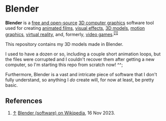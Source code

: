 # Blender

**Blender** is a [free and open-source](https://en.wikipedia.org/wiki/Free_and_open-source_software) [3D computer graphics](https://en.wikipedia.org/wiki/3D_computer_graphics) software tool used for creating [animated films](https://en.wikipedia.org/wiki/Animation), [visual effects](https://en.wikipedia.org/wiki/Visual_effects), [3D models](https://en.wikipedia.org/wiki/3D_modeling), [motion graphics](https://en.wikipedia.org/wiki/Motion_graphics), [virtual reality](https://en.wikipedia.org/wiki/Virtual_reality), and, formerly, [video games](https://en.wikipedia.org/wiki/Video_game).<sup id="footnote-1-backlink-1">[[1]](#footnote-1)</sup>

This repository contains my 3D models made in Blender.

I used to have a dozen or so, including a couple short animation loops, but the files were corrupted and I couldn't recover them after getting a new computer, so I'm starting this repo from scratch now! ^^;

Furthermore, Blender is a vast and intricate piece of software that I don't fully understand, so anything I *do* create will, for now at least, be pretty basic.

## References
1. [↑](#footnote-1-backlink-1) <a id="footnote-1">[Blender (software) on Wikipedia](https://en.wikipedia.org/wiki/Blender_(software)), 16 Nov 2023.</a>
